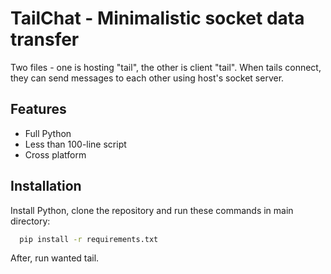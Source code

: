 
# TailChat - Minimalistic socket data transfer
Two files - one is hosting "tail", the other is client "tail". When tails connect, they can send messages to each other using host's socket server.



## Features

- Full Python
- Less than 100-line script
- Cross platform


## Installation

Install Python, clone the repository and run these commands in main directory:

```bash
  pip install -r requirements.txt
```
After, run wanted tail.